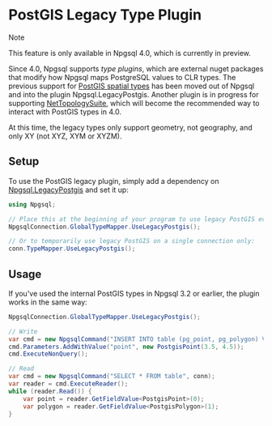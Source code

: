 # PostGIS Legacy Type Plugin

> [!NOTE] 
> This feature is only available in Npgsql 4.0, which is currently in preview. 

Since 4.0, Npgsql supports *type plugins*, which are external nuget packages that modify how Npgsql maps PostgreSQL values to CLR types. The previous support for [PostGIS spatial types](https://postgis.net/) has been moved out of Npgsql and into the plugin Npgsql.LegacyPostgis. Another plugin is in progress for supporting [NetTopologySuite](https://github.com/NetTopologySuite/NetTopologySuite), which will become the recommended way to interact with PostGIS types in 4.0.

At this time, the legacy types only support geometry, not geography, and only XY (not XYZ, XYM or XYZM).

## Setup

To use the PostGIS legacy plugin, simply add a dependency on [Npgsql.LegacyPostgis](https://www.nuget.org/packages/Npgsql.LegacyPostgis) and set it up:

```c#
using Npgsql;

// Place this at the beginning of your program to use legacy PostGIS everywhere (recommended):
NpgsqlConnection.GlobalTypeMapper.UseLegacyPostgis();

// Or to temporarily use legacy PostGIS on a single connection only:
conn.TypeMapper.UseLegacyPostgis();
```

## Usage

If you've used the internal PostGIS types in Npgsql 3.2 or earlier, the plugin works in the same way:

```c#
NpgsqlConnection.GlobalTypeMapper.UseLegacyPostgis();

// Write
var cmd = new NpgsqlCommand("INSERT INTO table (pg_point, pg_polygon) VALUES (@point, @polygon)", conn);
cmd.Parameters.AddWithValue("point", new PostgisPoint(3.5, 4.5));
cmd.ExecuteNonQuery();

// Read
var cmd = new NpgsqlCommand("SELECT * FROM table", conn);
var reader = cmd.ExecuteReader();
while (reader.Read()) {
    var point = reader.GetFieldValue<PostgisPoint>(0);
    var polygon = reader.GetFieldValue<PostgisPolygon>(1);
}
```
